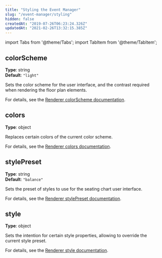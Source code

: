 ```yaml
---
title: "Styling the Event Manager"
slug: "/event-manager/styling"
hidden: false
createdAt: "2019-07-26T06:23:24.326Z"
updatedAt: "2021-02-26T13:32:15.385Z"
---
```


import Tabs from '@theme/Tabs';
import TabItem from '@theme/TabItem';

## colorScheme
**Type**: string  
**Default**: `"light"`  

Sets the color scheme for the user interface, and the contrast required when rendering the floor plan elements.

For details, see the [Renderer colorScheme documentation](colorscheme).

## colors
**Type**: object  

Replaces certain colors of the current color scheme.

For details, see the [Renderer colors documentation](colors).

## stylePreset
**Type**: string  
**Default**: `"balance"`  

Sets the preset of styles to use for the seating chart user interface.

For details, see the [Renderer stylePreset documentation](stylepreset).

## style
**Type**: object  

Sets the intention for certain style properties, allowing to override the current style preset.

For details, see the [Renderer style documentation](style).
